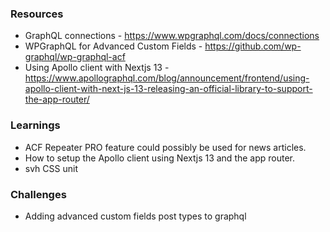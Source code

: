 ### Resources
- GraphQL connections - https://www.wpgraphql.com/docs/connections
- WPGraphQL for Advanced Custom Fields - https://github.com/wp-graphql/wp-graphql-acf
- Using Apollo client with Nextjs 13 - https://www.apollographql.com/blog/announcement/frontend/using-apollo-client-with-next-js-13-releasing-an-official-library-to-support-the-app-router/

### Learnings
- ACF Repeater PRO feature could possibly be used for news articles.
- How to setup the Apollo client using Nextjs 13 and the app router.
- svh CSS unit

### Challenges 
- Adding advanced custom fields post types to graphql
